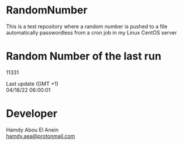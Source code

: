 # RandomNumber    
This is a test repository where a random number is pushed to a file automatically passwordless from a cron job in my Linux CentOS server    
# Random Number of the last run   
11331
      
Last update (GMT +1)    
04/18/22 06:00:01
# Developer    
Hamdy Abou El Anein   
hamdy.aea@protonmail.com
